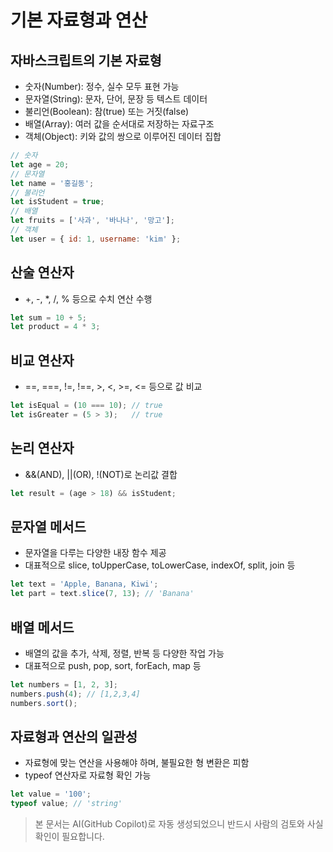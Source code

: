 # 기본 자료형과 연산

## 자바스크립트의 기본 자료형
- 숫자(Number): 정수, 실수 모두 표현 가능
- 문자열(String): 문자, 단어, 문장 등 텍스트 데이터
- 불리언(Boolean): 참(true) 또는 거짓(false)
- 배열(Array): 여러 값을 순서대로 저장하는 자료구조
- 객체(Object): 키와 값의 쌍으로 이루어진 데이터 집합

```javascript
// 숫자
let age = 20;
// 문자열
let name = '홍길동';
// 불리언
let isStudent = true;
// 배열
let fruits = ['사과', '바나나', '망고'];
// 객체
let user = { id: 1, username: 'kim' };
```

## 산술 연산자
- +, -, *, /, % 등으로 수치 연산 수행
```javascript
let sum = 10 + 5;
let product = 4 * 3;
```

## 비교 연산자
- ==, ===, !=, !==, >, <, >=, <= 등으로 값 비교
```javascript
let isEqual = (10 === 10); // true
let isGreater = (5 > 3);   // true
```

## 논리 연산자
- &&(AND), ||(OR), !(NOT)로 논리값 결합
```javascript
let result = (age > 18) && isStudent;
```

## 문자열 메서드
- 문자열을 다루는 다양한 내장 함수 제공
- 대표적으로 slice, toUpperCase, toLowerCase, indexOf, split, join 등
```javascript
let text = 'Apple, Banana, Kiwi';
let part = text.slice(7, 13); // 'Banana'
```

## 배열 메서드
- 배열의 값을 추가, 삭제, 정렬, 반복 등 다양한 작업 가능
- 대표적으로 push, pop, sort, forEach, map 등
```javascript
let numbers = [1, 2, 3];
numbers.push(4); // [1,2,3,4]
numbers.sort();
```

## 자료형과 연산의 일관성
- 자료형에 맞는 연산을 사용해야 하며, 불필요한 형 변환은 피함
- typeof 연산자로 자료형 확인 가능
```javascript
let value = '100';
typeof value; // 'string'
```

> 본 문서는 AI(GitHub Copilot)로 자동 생성되었으니 반드시 사람의 검토와 사실 확인이 필요합니다.
